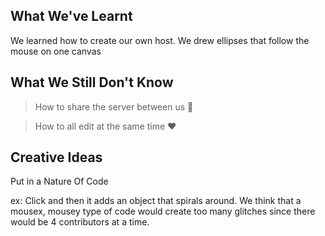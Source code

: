## What We've Learnt

We learned how to create our own host.
We drew ellipses that follow the mouse on one canvas

## What We Still Don't Know
> How to share the server between us :metal: 

> How to all edit at the same time :heart:

## Creative Ideas
Put in a Nature Of Code

ex: Click and then it adds an object that spirals around.
We think that a mousex, mousey type of code would create too many glitches since there would be 4 contributors at a time.

